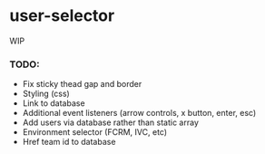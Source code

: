 # user-selector
WIP

### TODO:
- Fix sticky thead gap and border
- Styling (css)
- Link to database
- Additional event listeners (arrow controls, x button, enter, esc)
- Add users via database rather than static array
- Environment selector (FCRM, IVC, etc)
- Href team id to database 